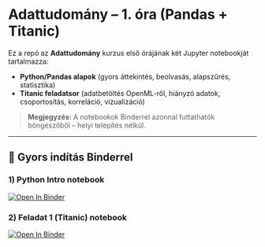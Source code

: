 # Adattudomány – 1. óra (Pandas + Titanic)

Ez a repó az **Adattudomány** kurzus első órájának két Jupyter notebookját tartalmazza:
- **Python/Pandas alapok** (gyors áttekintés, beolvasás, alapszűrés, statisztika)
- **Titanic feladatsor** (adatbetöltés OpenML-ről, hiányzó adatok, csoportosítás, korreláció, vizualizáció)

> **Megjegyzés:** A notebookok Binderrel azonnal futtathatók böngészőből – helyi telepítés nélkül.

---

## 👟 Gyors indítás Binderrel


### 1) Python Intro notebook
[![Open In Binder](https://mybinder.org/badge_logo.svg)](https://mybinder.org/v2/gh/korosig/DataScience/1%20ora/HEAD?labpath=1%20ora%20-%20Python%20Intro.ipynb)

### 2) Feladat 1 (Titanic) notebook
[![Open In Binder](https://mybinder.org/badge_logo.svg)](https://mybinder.org/v2/gh/korosig/DataScience/1%20ora/HEAD?labpath=1%20ora%20-%20Feladat%201.ipynb)

